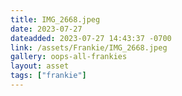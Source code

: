 ```yaml
---
title: IMG_2668.jpeg
date: 2023-07-27
dateadded: 2023-07-27 14:43:37 -0700
link: /assets/Frankie/IMG_2668.jpeg
gallery: oops-all-frankies
layout: asset
tags: ["frankie"]
--- 
```

